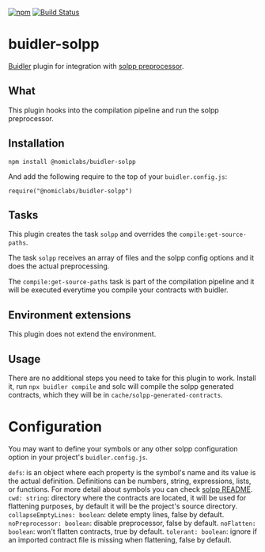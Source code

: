 [![npm](https://img.shields.io/npm/v/@nomiclabs/buidler-solpp.svg)](https://www.npmjs.com/package/@nomiclabs/buidler-solpp)
 [![Build Status](https://travis-ci.com/nomiclabs/buidler-solpp.svg?branch=master)](https://travis-ci.com/nomiclabs/buidler-solpp)


# buidler-solpp
[Buidler](http://getbuidler.com) plugin for integration with [solpp preprocessor](https://github.com/merklejerk/solpp).

## What
This plugin hooks into the compilation pipeline and run the solpp preprocessor.

## Installation
```
npm install @nomiclabs/buidler-solpp
```

And add the following require to the top of your ```buidler.config.js```:

```require("@nomiclabs/buidler-solpp")```

## Tasks
This plugin creates the task ```solpp``` and overrides the ```compile:get-source-paths```.

The task ```solpp``` receives an array of files and the solpp config options and it does the actual preprocessing.

The ```compile:get-source-paths``` task is part of the compilation pipeline and it will be executed everytime you compile your contracts with buidler.


## Environment extensions
This plugin does not extend the environment.

## Usage
There are no additional steps you need to take for this plugin to work. Install it, run `npx buidler compile` and solc will compile the solpp generated contracts, which they will be in ```cache/solpp-generated-contracts```.

# Configuration

You may want to define your symbols or any other solpp configuration option in your project's ```buidler.config.js```. 

```defs```: is an object where each property is the symbol's name and its value is the actual definition. Definitions can be numbers, string, expressions, lists, or functions. For more detail about symbols you can check [solpp README](https://github.com/merklejerk/solpp).
```cwd: string```: directory where the contracts are located, it will be used for flattening purposes, by default it will be the project's source directory.
```collapseEmptyLines: boolean```: delete empty lines, false by default.
```noPreprocessor: boolean```: disable preprocessor, false by default.
```noFlatten: boolean```: won't flatten contracts, true by default.
```tolerant: boolean```: ignore if an imported contract file is missing when flattening, false by default.

